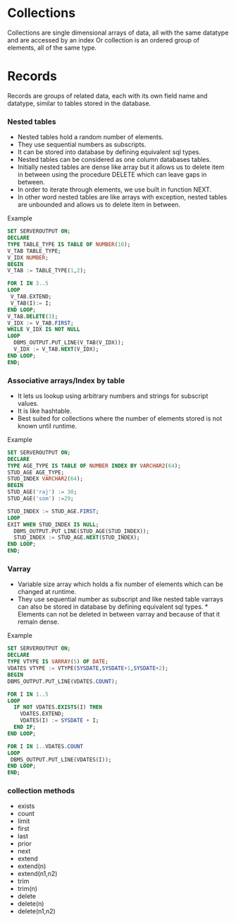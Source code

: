 # Collections
Collections are single dimensional arrays of data, all with the same datatype and are accessed by an index Or collection is an ordered group of elements, all of the same type.

# Records
Records are groups of related data, each with its own field name and datatype, similar to tables stored in the database.

### Nested tables
* Nested tables hold a random number of elements. 
* They use sequential numbers as subscripts. 
* It can be stored into database by defining equivalent sql types.
* Nested tables can be considered as one column databases tables. 
* Initially nested tables are dense like array but it allows us to delete item in between using the procedure DELETE which can leave gaps in between. 
* In order to iterate through elements, we use built in function NEXT. 
* In other word nested tables are like arrays with exception, nested tables are unbounded and allows us to delete item in between.

Example  
```sql
SET SERVEROUTPUT ON;
DECLARE
TYPE TABLE_TYPE IS TABLE OF NUMBER(10);
V_TAB TABLE_TYPE;
V_IDX NUMBER;
BEGIN
V_TAB := TABLE_TYPE(1,2);

FOR I IN 3..5 
LOOP
 V_TAB.EXTEND;
 V_TAB(I):= I;
END LOOP;
V_TAB.DELETE(3);
V_IDX := V_TAB.FIRST;
WHILE V_IDX IS NOT NULL
LOOP
  DBMS_OUTPUT.PUT_LINE(V_TAB(V_IDX));
  V_IDX := V_TAB.NEXT(V_IDX);
END LOOP;
END;
```

### Associative arrays/Index by table
* It lets us lookup using arbitrary numbers and strings for subscript values. 
* It is like hashtable. 
* Best suited for collections where the number of elements stored is not known until runtime.

Example  
```sql
SET SERVEROUTPUT ON;
DECLARE
TYPE AGE_TYPE IS TABLE OF NUMBER INDEX BY VARCHAR2(64);
STUD_AGE AGE_TYPE;
STUD_INDEX VARCHAR2(64);
BEGIN
STUD_AGE('raj') := 30;
STUD_AGE('som') :=29;

STUD_INDEX := STUD_AGE.FIRST;
LOOP
EXIT WHEN STUD_INDEX IS NULL;
  DBMS_OUTPUT.PUT_LINE(STUD_AGE(STUD_INDEX));
  STUD_INDEX := STUD_AGE.NEXT(STUD_INDEX);
END LOOP;  
END;
```

### Varray
* Variable size array which holds a fix number of elements which can be changed at runtime. 
* They use sequential number as subscript and like nested table varrays can also be stored in database by defining equivalent sql types. * Elements can not be deleted in between varray and because of that it remain dense.

Example  
```sql
SET SERVEROUTPUT ON;
DECLARE
TYPE VTYPE IS VARRAY(5) OF DATE;
VDATES VTYPE := VTYPE(SYSDATE,SYSDATE+1,SYSDATE+2);
BEGIN
DBMS_OUTPUT.PUT_LINE(VDATES.COUNT);

FOR I IN 1..5 
LOOP
  IF NOT VDATES.EXISTS(I) THEN
    VDATES.EXTEND;
    VDATES(I) := SYSDATE + I;
  END IF;
END LOOP;

FOR I IN 1..VDATES.COUNT
LOOP
 DBMS_OUTPUT.PUT_LINE(VDATES(I));
END LOOP;
END;
```

### collection methods
* exists
* count
* limit
* first
* last
* prior
* next
* extend
* extend(n)
* extend(n1,n2)
* trim
* trim(n)
* delete
* delete(n)
* delete(n1,n2)
